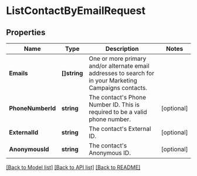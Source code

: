 # ListContactByEmailRequest

## Properties

Name | Type | Description | Notes
------------ | ------------- | ------------- | -------------
**Emails** | **[]string** | One or more primary and/or alternate email addresses to search for in your Marketing Campaigns contacts. |
**PhoneNumberId** | **string** | The contact's Phone Number ID. This is required to be a valid phone number. |[optional] 
**ExternalId** | **string** | The contact's External ID. |[optional] 
**AnonymousId** | **string** | The contact's Anonymous ID. |[optional] 

[[Back to Model list]](../README.md#documentation-for-models) [[Back to API list]](../README.md#documentation-for-api-endpoints) [[Back to README]](../README.md)


